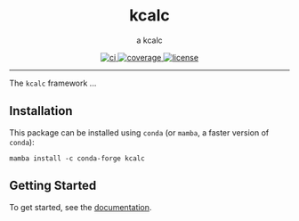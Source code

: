 <h1 align="center">kcalc</h1>

<p align="center">a kcalc</p>

<p align="center">
  <a href="https://github.com/jmichel80/kcalc/actions?query=workflow%3Aci">
    <img alt="ci" src="https://github.com/jmichel80/kcalc/actions/workflows/ci.yaml/badge.svg" />
  </a>
  <a href="https://codecov.io/gh/jmichel80/kcalc/branch/main">
    <img alt="coverage" src="https://codecov.io/gh/jmichel80/kcalc/branch/main/graph/badge.svg" />
  </a>
  <a href="https://opensource.org/licenses/MIT">
    <img alt="license" src="https://img.shields.io/badge/License-MIT-yellow.svg" />
  </a>
</p>

---

The `kcalc` framework ...

## Installation

This package can be installed using `conda` (or `mamba`, a faster version of `conda`):

```shell
mamba install -c conda-forge kcalc
```

## Getting Started

To get started, see the [documentation](https://jmichel80.github.io/kcalc/latest/).
